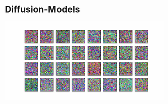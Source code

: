 # Diffusion-Models

![Output](https://github.com/Shubhambindal2017/diffusion-models/blob/main/output/training/sprites_train_exp_1/output/epoch_32.gif)
